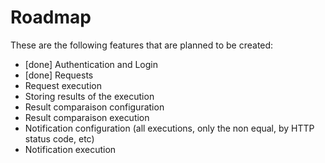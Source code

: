# Roadmap
These are the following features that are planned to be created:
- [done] Authentication and Login
- [done] Requests
- Request execution
- Storing results of the execution
- Result comparaison configuration
- Result comparaison execution
- Notification configuration (all executions, only the non equal, by HTTP status code, etc)
- Notification execution

